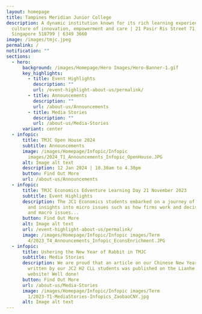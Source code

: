 ```yaml
---
layout: homepage
title: Tampines Meridian Junior College
description: A dynamic institution known for its rich learning experiences in a
  culture of innovation, empowerment and care | 21 Pasir Ris Street 71,
  Singapore 518799 | 6349 3660
image: /images/tmjc.jpeg
permalink: /
notification: ""
sections:
  - hero:
      background: /images/Homepage/Hero Images/Hero-Banner-1.gif
      key_highlights:
        - title: Event Highlights
          description: ""
          url: /event-highlight-about-us/permalink/
        - title: Announcements
          description: ""
          url: /about-us/Announcements
        - title: Media Stories
          description: ""
          url: /about-us/Media-Stories
      variant: center
  - infopic:
      title: TMJC Open House 2024
      subtitle: Announcements
      image: /images/Homepage/Infopic/Infopic
        images/2024_T1_Announcements_Infopic_OpenHouse.JPG
      alt: Image alt text
      description: 12 Jan 2024 | 10.30am to 4.30pm
      button: Find Out More
      url: /about-us/Announcements
  - infopic:
      title: TMJC Economics Edventure Learning Day 21 November 2023
      subtitle: Event Highlights
      description: The JC1 Economics students embarked on a journey of discovery, fun
        and insights into micro issues such as how firms work and decisions made
        and macro issues...
      button: Find Out More
      alt: Image alt text
      url: /event-highlight-about-us/permalink/
      image: /images/Homepage/Infopic/Infopic images/Term
        4/2023_T4_Announcements_Infopic_EconsEnrichment.JPG
  - infopic:
      title: Ushering the New Year of Rabbit in TMJC
      subtitle: Media Stories
      description: We are proud that an article on our Chinese New Year celebrations
        written by our JC2 H2 CLL students was published on the Lianhe Zaobao
        website! Well done!
      button: Find Out More
      url: /about-us/Media-Stories
      image: /images/Homepage/Infopic/Infopic images/Term
        1/2023-T1-MediaStories-Infopics_ZaobaoCNY.jpg
      alt: Image alt text
---
```

